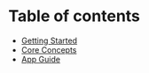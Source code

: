 # Table of contents

* [Getting Started](README.md)
* [Core Concepts](training-concepts.md)
* [App Guide](app-guide.md)

